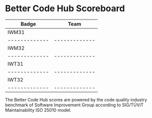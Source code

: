 # Better Code Hub Scoreboard



| Badge         | Team        |          
| ------------- |-------------| 
| IWM31                       | 
| ------------- |-------------| 
| IWM32                       |
| ------------- |-------------| 
| IWT31                       |
| ------------- |-------------| 
| IWT32                       |
| ------------- |-------------| 


The Better Code Hub scores are powered by the code quality industry benchmark of Software Improvement Group according to SIG/TÜViT Maintainability ISO 25010 model.

